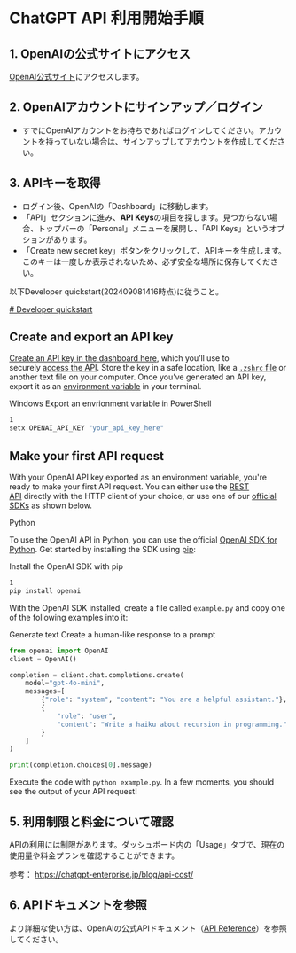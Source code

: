 
# ChatGPT API 利用開始手順

## 1. OpenAIの公式サイトにアクセス
[OpenAI公式サイト](https://platform.openai.com/)にアクセスします。

## 2. OpenAIアカウントにサインアップ／ログイン
- すでにOpenAIアカウントをお持ちであればログインしてください。アカウントを持っていない場合は、サインアップしてアカウントを作成してください。



## 3. APIキーを取得
- ログイン後、OpenAIの「Dashboard」に移動します。
- 「API」セクションに進み、**API Keys**の項目を探します。見つからない場合、トップバーの「Personal」メニューを展開し、「API Keys」というオプションがあります。
- 「Create new secret key」ボタンをクリックして、APIキーを生成します。このキーは一度しか表示されないため、必ず安全な場所に保存してください。

以下Developer quickstart(202409081416時点)に従うこと。

[# Developer quickstart](https://platform.openai.com/docs/quickstart/developer-quickstart)

## Create and export an API key


[Create an API key in the dashboard here](https://platform.openai.com/api-keys), which you’ll use to securely [access the API](https://platform.openai.com/docs/api-reference/authentication). Store the key in a safe location, like a [`.zshrc` file](https://www.freecodecamp.org/news/how-do-zsh-configuration-files-work/) or another text file on your computer. Once you’ve generated an API key, export it as an [environment variable](https://en.wikipedia.org/wiki/Environment_variable) in your terminal.

Windows
Export an envrionment variable in PowerShell
```bash
1
setx OPENAI_API_KEY "your_api_key_here"
```

## Make your first API request

With your OpenAI API key exported as an environment variable, you're ready to make your first API request. You can either use the [REST API](https://platform.openai.com/docs/api-reference) directly with the HTTP client of your choice, or use one of our [official SDKs](https://platform.openai.com/docs/libraries) as shown below.

Python

To use the OpenAI API in Python, you can use the official [OpenAI SDK for Python](https://github.com/openai/openai-python). Get started by installing the SDK using [pip](https://pypi.org/project/pip/):

Install the OpenAI SDK with pip

```bash
1
pip install openai
```

With the OpenAI SDK installed, create a file called `example.py` and copy one of the following examples into it:

Generate text
Create a human-like response to a prompt

```python
from openai import OpenAI
client = OpenAI()

completion = client.chat.completions.create(
    model="gpt-4o-mini",
    messages=[
        {"role": "system", "content": "You are a helpful assistant."},
        {
            "role": "user",
            "content": "Write a haiku about recursion in programming."
        }
    ]
)

print(completion.choices[0].message)
```

Execute the code with `python example.py`. In a few moments, you should see the output of your API request!

## 5. 利用制限と料金について確認
APIの利用には制限があります。ダッシュボード内の「Usage」タブで、現在の使用量や料金プランを確認することができます。

参考：
https://chatgpt-enterprise.jp/blog/api-cost/

## 6. APIドキュメントを参照
より詳細な使い方は、OpenAIの公式APIドキュメント（[API Reference](https://platform.openai.com/docs)）を参照してください。

